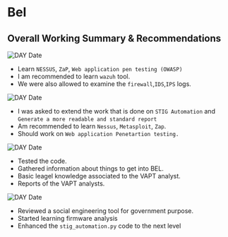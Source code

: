 # Bel

## Overall Working Summary & Recommendations
![DAY Date](https://img.shields.io/badge/DAY_01-06/05/2025-blue?style=for-the-badge)
- Learn `NESSUS`, `ZaP`, `Web application pen testing (OWASP)`
- I am recommended to learn `wazuh` tool.
- We were also allowed to examine the `firewall`,`IDS`,`IPS` logs.

![DAY Date](https://img.shields.io/badge/DAY_02-07/05/2025-blue?style=for-the-badge)
- I was asked to extend the work that is done on `STIG Automation` and `Generate a more readable and standard report`
- Am recommended to learn `Nessus`, `Metasploit`, `Zap`.
- Should work on `Web application Penetartion testing.`

![DAY Date](https://img.shields.io/badge/DAY_03-08/05/2025-blue?style=for-the-badge)
- Tested the code.
- Gathered information about things to get into BEL.
- Basic leagel knowledge associated to the VAPT analyst.
- Reports of the VAPT analysts.

![DAY Date](https://img.shields.io/badge/DAY_04-09/05/2025-blue?style=for-the-badge)
- Reviewed a social engineering tool for government purpose.
- Started learning firmware analysis
- Enhanced the `stig_automation.py` code to the next level

